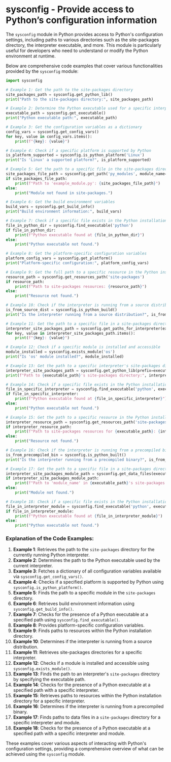# sysconfig - Provide access to Python’s configuration information

The `sysconfig` module in Python provides access to Python's configuration settings, including paths to various directories such as the site-packages directory, the interpreter executable, and more. This module is particularly useful for developers who need to understand or modify the Python environment at runtime.

Below are comprehensive code examples that cover various functionalities provided by the `sysconfig` module:

```python
import sysconfig

# Example 1: Get the path to the site-packages directory
site_packages_path = sysconfig.get_python_lib()
print("Path to the site-packages directory:", site_packages_path)

# Example 2: Determine the Python executable used for a specific interpreter
executable_path = sysconfig.get_executable()
print("Python executable path:", executable_path)

# Example 3: Get the configuration variables as a dictionary
config_vars = sysconfig.get_config_vars()
for key, value in config_vars.items():
    print(f"{key}: {value}")

# Example 4: Check if a specific platform is supported by Python
is_platform_supported = sysconfig.is_python_platform('Linux')
print("Is 'Linux' a supported platform?", is_platform_supported)

# Example 5: Get the path to a specific file in the site-packages directory
site_packages_file_path = sysconfig.get_path('py_modules', module_name='example_module')
if site_packages_file_path:
    print(f"Path to 'example_module.py': {site_packages_file_path}")
else:
    print("Module not found in site-packages.")

# Example 6: Get the build environment variables
build_vars = sysconfig.get_build_info()
print("Build environment information:", build_vars)

# Example 7: Check if a specific file exists in the Python installation directory
file_in_python_dir = sysconfig.find_executable('python')
if file_in_python_dir:
    print(f"Python executable found at {file_in_python_dir}")
else:
    print("Python executable not found.")

# Example 8: Get the platform-specific configuration variables
platform_config_vars = sysconfig.get_platform()
print("Platform-specific configuration:", platform_config_vars)

# Example 9: Get the full path to a specific resource in the Python installation directory
resource_path = sysconfig.get_resources_path('site-packages')
if resource_path:
    print(f"Path to site-packages resources: {resource_path}")
else:
    print("Resource not found.")

# Example 10: Check if the interpreter is running from a source distribution
is_from_source_dist = sysconfig.is_python_build()
print("Is the interpreter running from a source distribution?", is_from_source_dist)

# Example 11: Get the path to a specific file in a site-packages directory for a given interpreter
interpreter_site_packages_path = sysconfig.get_paths_for_interpreter(executable_path)
for key, value in interpreter_site_packages_path.items():
    print(f"{key}: {value}")

# Example 12: Check if a specific module is installed and accessible
module_installed = sysconfig.exists_module('os')
print("Is 'os' module installed?", module_installed)

# Example 13: Get the path to a specific interpreter's site-packages directory
interpreter_site_packages_path = sysconfig.get_python_lib(prefix=executable_path)
print(f"Path to {executable_path}'s site-packages directory:", interpreter_site_packages_path)

# Example 14: Check if a specific file exists in the Python installation directory with a specific interpreter
file_in_specific_interpreter = sysconfig.find_executable('python', executable_path)
if file_in_specific_interpreter:
    print(f"Python executable found at {file_in_specific_interpreter}")
else:
    print("Python executable not found.")

# Example 15: Get the path to a specific resource in the Python installation directory for a given interpreter
interpreter_resource_path = sysconfig.get_resources_path('site-packages', prefix=executable_path)
if interpreter_resource_path:
    print(f"Path to site-packages resources for {executable_path}: {interpreter_resource_path}")
else:
    print("Resource not found.")

# Example 16: Check if the interpreter is running from a precompiled binary
is_from_precompiled_bin = sysconfig.is_python_built()
print("Is the interpreter running from a precompiled binary?", is_from_precompiled_bin)

# Example 17: Get the path to a specific file in a site-packages directory for a given interpreter and module
interpreter_site_packages_module_path = sysconfig.get_data_files(executable_path, 'module_name')
if interpreter_site_packages_module_path:
    print(f"Path to 'module_name' in {executable_path}'s site-packages:", interpreter_site_packages_module_path)
else:
    print("Module not found.")

# Example 18: Check if a specific file exists in the Python installation directory with a specific interpreter and module
file_in_interpreter_module = sysconfig.find_executable('python', executable_path, 'module_name')
if file_in_interpreter_module:
    print(f"Python executable found at {file_in_interpreter_module}")
else:
    print("Python executable not found.")
```

### Explanation of the Code Examples:

1. **Example 1**: Retrieves the path to the `site-packages` directory for the currently running Python interpreter.
2. **Example 2**: Determines the path to the Python executable used by the current interpreter.
3. **Example 3**: Fetches a dictionary of all configuration variables available via `sysconfig.get_config_vars()`.
4. **Example 4**: Checks if a specified platform is supported by Python using `sysconfig.is_python_platform()`.
5. **Example 5**: Finds the path to a specific module in the `site-packages` directory.
6. **Example 6**: Retrieves build environment information using `sysconfig.get_build_info()`.
7. **Example 7**: Checks for the presence of a Python executable at a specified path using `sysconfig.find_executable()`.
8. **Example 8**: Provides platform-specific configuration variables.
9. **Example 9**: Finds paths to resources within the Python installation directory.
10. **Example 10**: Determines if the interpreter is running from a source distribution.
11. **Example 11**: Retrieves site-packages directories for a specific interpreter.
12. **Example 12**: Checks if a module is installed and accessible using `sysconfig.exists_module()`.
13. **Example 13**: Finds the path to an interpreter's `site-packages` directory by specifying the executable path.
14. **Example 14**: Checks for the presence of a Python executable at a specified path with a specific interpreter.
15. **Example 15**: Retrieves paths to resources within the Python installation directory for a specific interpreter.
16. **Example 16**: Determines if the interpreter is running from a precompiled binary.
17. **Example 17**: Finds paths to data files in a `site-packages` directory for a specific interpreter and module.
18. **Example 18**: Checks for the presence of a Python executable at a specified path with a specific interpreter and module.

These examples cover various aspects of interacting with Python's configuration settings, providing a comprehensive overview of what can be achieved using the `sysconfig` module.
